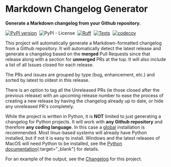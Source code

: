 # Markdown Changelog Generator

**Generate a Markdown changelog from your Github repository.**

[![PyPI
version](https://badge.fury.io/py/github-changelog-md.svg)](https://badge.fury.io/py/github-changelog-md)&nbsp;
![PyPI - License](https://img.shields.io/pypi/l/github-changelog-md)&nbsp;
[![Ruff](https://github.com/seapagan/github-changelog-md/actions/workflows/linting.yml/badge.svg)](https://github.com/seapagan/github-changelog-md/actions/workflows/linting.yml)&nbsp;
[![Tests](https://github.com/seapagan/github-changelog-md/actions/workflows/tests.yml/badge.svg)](https://github.com/seapagan/github-changelog-md/actions/workflows/tests.yml)&nbsp;
[![codecov](https://codecov.io/gh/seapagan/github-changelog-md/graph/badge.svg?token=27D8PGNX0E)](https://codecov.io/gh/seapagan/github-changelog-md)

This project will automatically generate a Markdown-formatted changelog from a
Github repository. It will automatically detect the latest release and generate
a changelog based on the **merged** Pull Requests since that release along with
a section for **unmerged** PRs at the top. It will also include a list of all
Issues closed for each release.

The PRs and issues are grouped by type (bug, enhancement, etc.) and sorted by
latest to oldest in this release.

There is an option to tag all the Unreleased PRs (ie those closed after the
previous release) with an upcoming release number to ease the process of
creating a new release by having the changelog already up to date, or hide any
unreleased PR's completely.

While the project is written in Python, it is **NOT** limited to just generating
a changelog for Python projects. It will work with **any Github repository** and
therefore **any coding language**. In this case a
[global](installation.md#globally) installation is recommended. Most linux-based
systems will already have Python installed, but if not it is easy to install.
Windows and the latest releases of MacOS will need Python to be installed, see
the [Python documentation](https://www.python.org/downloads/){:target="_blank"}
for details.

For an example of the output, see the [Changelog](changelog.md) for this
project.
